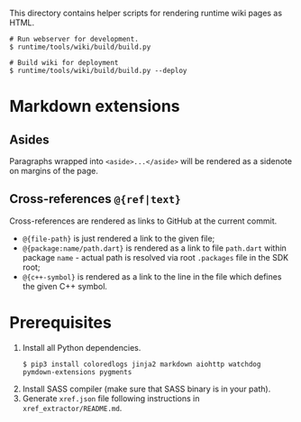 This directory contains helper scripts for rendering runtime wiki pages as HTML.

```shell
# Run webserver for development.
$ runtime/tools/wiki/build/build.py

# Build wiki for deployment
$ runtime/tools/wiki/build/build.py --deploy
```

# Markdown extensions

## Asides

Paragraphs wrapped into `<aside>...</aside>` will be rendered as a sidenote on
margins of the page.

## Cross-references `@{ref|text}`

Cross-references are rendered as links to GitHub at the current commit.

* `@{file-path}` is just rendered a link to the given file;
* `@{package:name/path.dart}` is rendered as a link to file `path.dart` within
package `name` - actual path is resolved via root `.packages` file in the SDK
root;
* `@{c++-symbol}` is rendered as a link to the line in the file which defines
the given C++ symbol.

# Prerequisites

1. Install all Python dependencies.
    ```console
    $ pip3 install coloredlogs jinja2 markdown aiohttp watchdog pymdown-extensions pygments
    ```
2. Install SASS compiler (make sure that SASS binary is in your path).
3. Generate `xref.json` file following instructions in
`xref_extractor/README.md`.